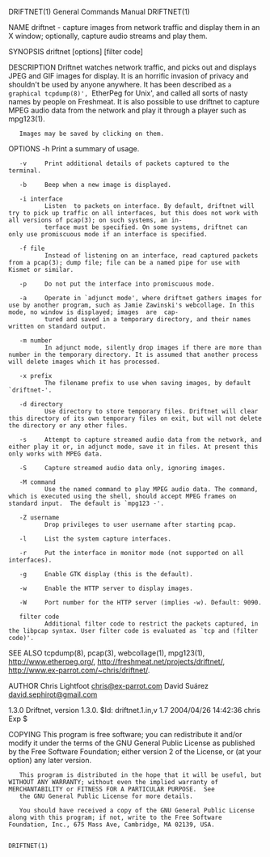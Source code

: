 DRIFTNET(1)                                                                         General Commands Manual                                                                         DRIFTNET(1)

NAME
       driftnet - capture images from network traffic and display them in an X window; optionally, capture audio streams and play them.

SYNOPSIS
       driftnet [options] [filter code]

DESCRIPTION
       Driftnet  watches  network  traffic,  and picks out and displays JPEG and GIF images for display. It is an horrific invasion of privacy and shouldn't be used by anyone anywhere. It has
       been described as `a graphical tcpdump(8)', `EtherPeg for Unix', and called all sorts of nasty names by people on Freshmeat. It is also possible to use driftnet to capture  MPEG  audio
       data from the network and play it through a player such as mpg123(1).

       Images may be saved by clicking on them.

OPTIONS
       -h     Print a summary of usage.

       -v     Print additional details of packets captured to the terminal.

       -b     Beep when a new image is displayed.

       -i interface
              Listen  to packets on interface. By default, driftnet will try to pick up traffic on all interfaces, but this does not work with all versions of pcap(3); on such systems, an in‐
              terface must be specified. On some systems, driftnet can only use promiscuous mode if an interface is specified.

       -f file
              Instead of listening on an interface, read captured packets from a pcap(3); dump file; file can be a named pipe for use with Kismet or similar.

       -p     Do not put the interface into promiscuous mode.

       -a     Operate in `adjunct mode', where driftnet gathers images for use by another program, such as Jamie Zawinski's webcollage. In this mode, no window is displayed; images  are  cap‐
              tured and saved in a temporary directory, and their names written on standard output.

       -m number
              In adjunct mode, silently drop images if there are more than number in the temporary directory. It is assumed that another process will delete images which it has processed.

       -x prefix
              The filename prefix to use when saving images, by default `driftnet-'.

       -d directory
              Use directory to store temporary files. Driftnet will clear this directory of its own temporary files on exit, but will not delete the directory or any other files.

       -s     Attempt to capture streamed audio data from the network, and either play it or, in adjunct mode, save it in files. At present this only works with MPEG data.

       -S     Capture streamed audio data only, ignoring images.

       -M command
              Use the named command to play MPEG audio data. The command, which is executed using the shell, should accept MPEG frames on standard input.  The default is `mpg123 -'.

       -Z username
              Drop privileges to user username after starting pcap.

       -l     List the system capture interfaces.

       -r     Put the interface in monitor mode (not supported on all interfaces).

       -g     Enable GTK display (this is the default).

       -w     Enable the HTTP server to display images.

       -W     Port number for the HTTP server (implies -w). Default: 9090.

       filter code
              Additional filter code to restrict the packets captured, in the libpcap syntax. User filter code is evaluated as `tcp and (filter code)'.

SEE ALSO
       tcpdump(8), pcap(3), webcollage(1), mpg123(1),
       http://www.etherpeg.org/,
       http://freshmeat.net/projects/driftnet/,
       http://www.ex-parrot.com/~chris/driftnet/.

AUTHOR
       Chris Lightfoot <chris@ex-parrot.com>
       David Suárez <david.sephirot@gmail.com>

1.3.0
       Driftnet, version 1.3.0.
       $Id: driftnet.1.in,v 1.7 2004/04/26 14:42:36 chris Exp $

COPYING
       This program is free software; you can redistribute it and/or modify it under the terms of the GNU General Public License as published by the Free Software Foundation; either version 2
       of the License, or (at your option) any later version.

       This program is distributed in the hope that it will be useful, but WITHOUT ANY WARRANTY; without even the implied warranty of MERCHANTABILITY or FITNESS FOR A PARTICULAR PURPOSE.  See
       the GNU General Public License for more details.

       You should have received a copy of the GNU General Public License along with this program; if not, write to the Free Software Foundation, Inc., 675 Mass Ave, Cambridge, MA 02139, USA.

                                                                                                                                                                                    DRIFTNET(1)
